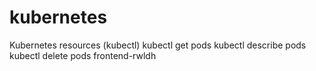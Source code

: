 # kubernetes
Kubernetes resources (kubectl)
kubectl get pods
kubectl describe pods
kubectl delete pods frontend-rwldh

